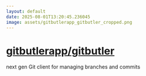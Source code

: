 ```yaml
---
layout: default
date: 2025-08-01T13:20:45.236045
image: assets/gitbutlerapp_gitbutler_cropped.png
---
```


# [gitbutlerapp/gitbutler](https://github.com/gitbutlerapp/gitbutler)

next gen Git client for managing branches and commits
